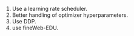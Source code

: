 <!-- 1. use tiktoken. -->
<!-- 1. use a proper TensorDataset and Dataloader. -->
<!-- 1. Use config instead of huge method declarations. -->
<!-- 1. Use GeLU. -->
<!-- 1. Use better initialization -->
<!-- 1. Tie embedding and unembedding layers weights. -->
<!-- 1. use flash attention. -->
<!-- 1. set the weights to TFloat32 or bfloat16?. -->
<!-- 1. use bfloat with amp and "high" precision for float32 matmul. -->
<!-- 1. Use torch.compile. -->
<!-- 1. Use gradient accumulation and increase batch size. -->
<!-- 1. Use gradient clipping. -->
1. Use a learning rate scheduler.
1. Better handling of optimizer hyperparameters.
1. Use DDP.
1. use fineWeb-EDU.